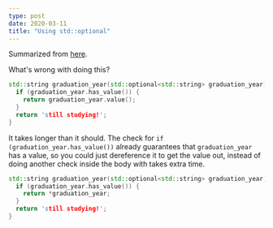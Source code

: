 ```yaml
---
type: post
date: 2020-03-11
title: "Using std::optional"
---
```


Summarized from [here](https://stackoverflow.com/questions/56082568/use-stdoptional-as-a-regular-pointer-vs-use-has-value-and-value).

What's wrong with doing this?
```c++
std::string graduation_year(std::optional<std::string> graduation_year) {
  if (graduation_year.has_value()) {
    return graduation_year.value();
  } 
  return 'still studying!';
}
```

It takes longer than it should. The check for `if (graduation_year.has_value())` already guarantees that `graduation_year` has a value, so you could just dereference it to get the value out, instead of doing another check inside the body with takes extra time.

```c++
std::string graduation_year(std::optional<std::string> graduation_year) {
  if (graduation_year.has_value()) {
    return *graduation_year;
  } 
  return 'still studying!';
}
```
